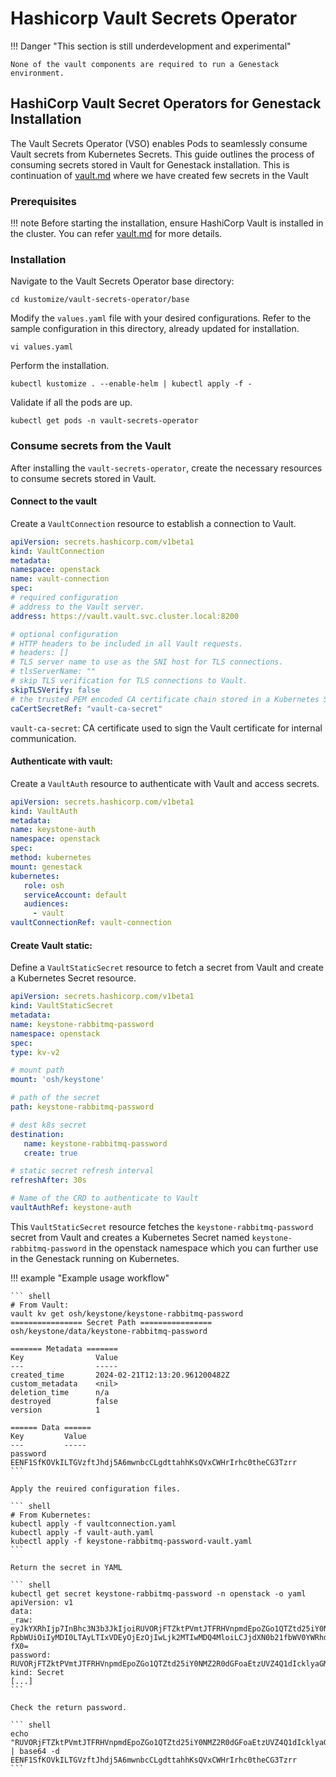 # Hashicorp Vault Secrets Operator

!!! Danger "This section is still underdevelopment and experimental"

    None of the vault components are required to run a Genestack environment.

## HashiCorp Vault Secret Operators for Genestack Installation

The Vault Secrets Operator (VSO) enables Pods to seamlessly consume Vault secrets from Kubernetes Secrets. This guide outlines the process of consuming secrets stored in Vault for Genestack installation. This is continuation of [vault.md](https://docs.rackspacecloud.com/vault/) where we have created few secrets in the Vault

### Prerequisites

!!! note
    Before starting the installation, ensure HashiCorp Vault is installed in the cluster. You can refer [vault.md](https://docs.rackspacecloud.com/vault/) for more details.

### Installation

Navigate to the Vault Secrets Operator base directory:

``` shell
cd kustomize/vault-secrets-operator/base
```

Modify the `values.yaml` file with your desired configurations. Refer to the sample configuration in this directory, already updated for installation.

``` shell
vi values.yaml
```

Perform the installation.

``` shell
kubectl kustomize . --enable-helm | kubectl apply -f -
```

Validate if all the pods are up.
``` shell
kubectl get pods -n vault-secrets-operator
```

### Consume secrets from the Vault

After installing the `vault-secrets-operator`, create the necessary resources to consume secrets stored in Vault.

#### Connect to the vault

Create a `VaultConnection` resource to establish a connection to Vault.

``` yaml
apiVersion: secrets.hashicorp.com/v1beta1
kind: VaultConnection
metadata:
namespace: openstack
name: vault-connection
spec:
# required configuration
# address to the Vault server.
address: https://vault.vault.svc.cluster.local:8200

# optional configuration
# HTTP headers to be included in all Vault requests.
# headers: []
# TLS server name to use as the SNI host for TLS connections.
# tlsServerName: ""
# skip TLS verification for TLS connections to Vault.
skipTLSVerify: false
# the trusted PEM encoded CA certificate chain stored in a Kubernetes Secret
caCertSecretRef: "vault-ca-secret"
```

`vault-ca-secret`: CA certificate used to sign the Vault certificate for internal communication.

#### Authenticate with vault:

Create a `VaultAuth` resource to authenticate with Vault and access secrets.

``` yaml
apiVersion: secrets.hashicorp.com/v1beta1
kind: VaultAuth
metadata:
name: keystone-auth
namespace: openstack
spec:
method: kubernetes
mount: genestack
kubernetes:
   role: osh
   serviceAccount: default
   audiences:
     - vault
vaultConnectionRef: vault-connection
```

#### Create Vault static:

Define a `VaultStaticSecret` resource to fetch a secret from Vault and create a Kubernetes Secret resource.

``` yaml
apiVersion: secrets.hashicorp.com/v1beta1
kind: VaultStaticSecret
metadata:
name: keystone-rabbitmq-password
namespace: openstack
spec:
type: kv-v2

# mount path
mount: 'osh/keystone'

# path of the secret
path: keystone-rabbitmq-password

# dest k8s secret
destination:
   name: keystone-rabbitmq-password
   create: true

# static secret refresh interval
refreshAfter: 30s

# Name of the CRD to authenticate to Vault
vaultAuthRef: keystone-auth
```

This `VaultStaticSecret` resource fetches the `keystone-rabbitmq-password` secret from Vault and creates a Kubernetes Secret named `keystone-rabbitmq-password` in the openstack namespace which you can further use in the Genestack running on Kubernetes.

!!! example "Example usage workflow"

    ``` shell
    # From Vault:
    vault kv get osh/keystone/keystone-rabbitmq-password
    ================ Secret Path ================
    osh/keystone/data/keystone-rabbitmq-password

    ======= Metadata =======
    Key                Value
    ---                -----
    created_time       2024-02-21T12:13:20.961200482Z
    custom_metadata    <nil>
    deletion_time      n/a
    destroyed          false
    version            1

    ====== Data ======
    Key         Value
    ---         -----
    password    EENF1SfKOVkILTGVzftJhdj5A6mwnbcCLgdttahhKsQVxCWHrIrhc0theCG3Tzrr
    ```

    Apply the reuired configuration files.

    ``` shell
    # From Kubernetes:
    kubectl apply -f vaultconnection.yaml
    kubectl apply -f vault-auth.yaml
    kubectl apply -f keystone-rabbitmq-password-vault.yaml
    ```

    Return the secret in YAML

    ``` shell
    kubectl get secret keystone-rabbitmq-password -n openstack -o yaml
    apiVersion: v1
    data:
    _raw:  eyJkYXRhIjp7InBhc3N3b3JkIjoiRUVORjFTZktPVmtJTFRHVnpmdEpoZGo1QTZtd25iY0NMZ2R0dGFoaEtzUVZ4Q1dIcklyaGMwdGhlQ0czVHpyciJ9LCJtZXRhZGF0YSI6eyJjcmVhdGVkX3 RpbWUiOiIyMDI0LTAyLTIxVDEyOjEzOjIwLjk2MTIwMDQ4MloiLCJjdXN0b21fbWV0YWRhdGEiOm51bGwsImRlbGV0aW9uX3RpbWUiOiIiLCJkZXN0cm95ZWQiOmZhbHNlLCJ2ZXJzaW9uIjox fX0=
    password: RUVORjFTZktPVmtJTFRHVnpmdEpoZGo1QTZtd25iY0NMZ2R0dGFoaEtzUVZ4Q1dIcklyaGMwdGhlQ0czVHpycg==
    kind: Secret
    [...]
    ```

    Check the return password.

    ``` shell
    echo "RUVORjFTZktPVmtJTFRHVnpmdEpoZGo1QTZtd25iY0NMZ2R0dGFoaEtzUVZ4Q1dIcklyaGMwdGhlQ0czVHpycg==" | base64 -d
    EENF1SfKOVkILTGVzftJhdj5A6mwnbcCLgdttahhKsQVxCWHrIrhc0theCG3Tzrr
    ```
